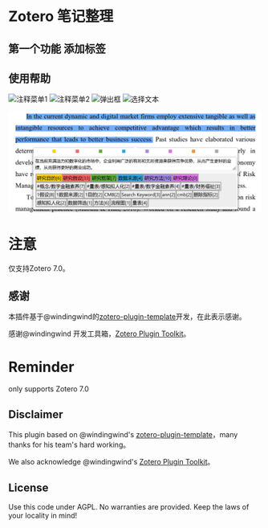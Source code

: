 # Zotero 笔记整理

## 第一个功能 添加标签

## 使用帮助

![注释菜单1](https://github.com/zzlb0224/zotero-annotation-manage/assets/8912444/70c5b9bf-328e-40e6-91ae-abfdd044a7cc)
![注释菜单2](https://github.com/zzlb0224/zotero-annotation-manage/assets/8912444/02e94548-06e5-41d4-bf48-57592cf7413c)
![弹出框](https://github.com/zzlb0224/zotero-annotation-manage/assets/8912444/e8b0e85f-4ead-45f0-a70e-fa03c5e95f39)
![选择文本](https://github.com/zzlb0224/zotero-annotation-manage/assets/8912444/a4872043-18e1-46de-98cc-7ce33f67f10f)

![选择文本](.\\doc\\选择文本.png)

# 注意

仅支持Zotero 7.0。

## 感谢

本插件基于@windingwind的[zotero-plugin-template](https://github.com/windingwind/zotero-plugin-template)开发，在此表示感谢。

感谢@windingwind 开发工具箱，[Zotero Plugin Toolkit](https://github.com/windingwind/zotero-plugin-toolkit)。

# Reminder

only supports Zotero 7.0

## Disclaimer

This plugin based on @windingwind's [zotero-plugin-template](https://github.com/windingwind/zotero-plugin-template)，many thanks for his team's hard working。

We also acknowledge @windingwind's [Zotero Plugin Toolkit](https://github.com/windingwind/zotero-plugin-toolkit)。

## License

Use this code under AGPL. No warranties are provided. Keep the laws of your locality in mind!
